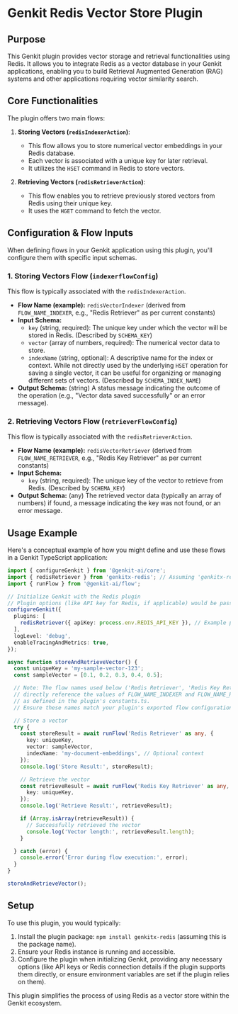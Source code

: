 # Genkit Redis Vector Store Plugin

## Purpose

This Genkit plugin provides vector storage and retrieval functionalities using Redis. It allows you to integrate Redis as a vector database in your Genkit applications, enabling you to build Retrieval Augmented Generation (RAG) systems and other applications requiring vector similarity search.

## Core Functionalities

The plugin offers two main flows:

1.  **Storing Vectors (`redisIndexerAction`)**:
    *   This flow allows you to store numerical vector embeddings in your Redis database.
    *   Each vector is associated with a unique key for later retrieval.
    *   It utilizes the `HSET` command in Redis to store vectors.

2.  **Retrieving Vectors (`redisRetrieverAction`)**:
    *   This flow enables you to retrieve previously stored vectors from Redis using their unique key.
    *   It uses the `HGET` command to fetch the vector.

## Configuration & Flow Inputs

When defining flows in your Genkit application using this plugin, you'll configure them with specific input schemas.

### 1. Storing Vectors Flow (`indexerflowConfig`)

This flow is typically associated with the `redisIndexerAction`.

*   **Flow Name (example):** `redisVectorIndexer` (derived from `FLOW_NAME_INDEXER`, e.g., "Redis Retriever" as per current constants)
*   **Input Schema:**
    *   `key` (string, required): The unique key under which the vector will be stored in Redis. (Described by `SCHEMA_KEY`)
    *   `vector` (array of numbers, required): The numerical vector data to store.
    *   `indexName` (string, optional): A descriptive name for the index or context. While not directly used by the underlying `HSET` operation for saving a single vector, it can be useful for organizing or managing different sets of vectors. (Described by `SCHEMA_INDEX_NAME`)
*   **Output Schema:** (string) A status message indicating the outcome of the operation (e.g., "Vector data saved successfully" or an error message).

### 2. Retrieving Vectors Flow (`retrieverFlowConfig`)

This flow is typically associated with the `redisRetrieverAction`.

*   **Flow Name (example):** `redisVectorRetriever` (derived from `FLOW_NAME_RETRIEVER`, e.g., "Redis Key Retriever" as per current constants)
*   **Input Schema:**
    *   `key` (string, required): The unique key of the vector to retrieve from Redis. (Described by `SCHEMA_KEY`)
*   **Output Schema:** (any) The retrieved vector data (typically an array of numbers) if found, a message indicating the key was not found, or an error message.

## Usage Example

Here's a conceptual example of how you might define and use these flows in a Genkit TypeScript application:

```typescript
import { configureGenkit } from '@genkit-ai/core';
import { redisRetriever } from 'genkitx-redis'; // Assuming 'genkitx-redis' is the plugin package name
import { runFlow } from '@genkit-ai/flow';

// Initialize Genkit with the Redis plugin
// Plugin options (like API key for Redis, if applicable) would be passed here
configureGenkit({
  plugins: [
    redisRetriever({ apiKey: process.env.REDIS_API_KEY }), // Example plugin initialization
  ],
  logLevel: 'debug',
  enableTracingAndMetrics: true,
});

async function storeAndRetrieveVector() {
  const uniqueKey = 'my-sample-vector-123';
  const sampleVector = [0.1, 0.2, 0.3, 0.4, 0.5];

  // Note: The flow names used below ('Redis Retriever', 'Redis Key Retriever')
  // directly reference the values of FLOW_NAME_INDEXER and FLOW_NAME_RETRIEVER
  // as defined in the plugin's constants.ts.
  // Ensure these names match your plugin's exported flow configurations.

  // Store a vector
  try {
    const storeResult = await runFlow('Redis Retriever' as any, {
      key: uniqueKey,
      vector: sampleVector,
      indexName: 'my-document-embeddings', // Optional context
    });
    console.log('Store Result:', storeResult);

    // Retrieve the vector
    const retrieveResult = await runFlow('Redis Key Retriever' as any, {
      key: uniqueKey,
    });
    console.log('Retrieve Result:', retrieveResult);

    if (Array.isArray(retrieveResult)) {
      // Successfully retrieved the vector
      console.log('Vector length:', retrieveResult.length);
    }

  } catch (error) {
    console.error('Error during flow execution:', error);
  }
}

storeAndRetrieveVector();
```

## Setup

To use this plugin, you would typically:

1.  Install the plugin package: `npm install genkitx-redis` (assuming this is the package name).
2.  Ensure your Redis instance is running and accessible.
3.  Configure the plugin when initializing Genkit, providing any necessary options (like API keys or Redis connection details if the plugin supports them directly, or ensure environment variables are set if the plugin relies on them).

This plugin simplifies the process of using Redis as a vector store within the Genkit ecosystem.